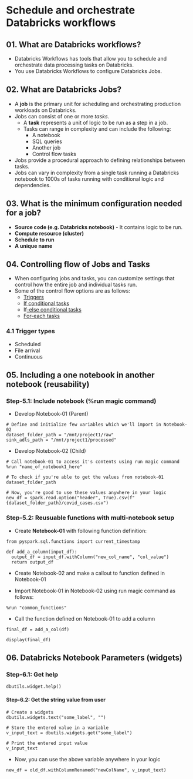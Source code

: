 # Schedule and orchestrate Databricks workflows

## 01. What are Databricks workflows?

- Databricks Workflows has tools that allow you to schedule and orchestrate data processing tasks on Databricks.
- You use Databricks Workflows to configure Databricks Jobs.

## 02. What are Databricks Jobs?

- A **job** is the primary unit for scheduling and orchestrating production workloads on Databricks.
- Jobs can consist of one or more _tasks_.
  - A **task** represents a unit of logic to be run as a step in a job.
  - Tasks can range in complexity and can include the following:
    - A notebook
    - SQL queries
    - Another job
    - Control flow tasks
- Jobs provide a procedural approach to defining relationships between tasks.
- Jobs can vary in complexity from a single task running a Databricks notebook to 1000s of tasks running with conditional logic and dependencies.

## 03. What is the minimum configuration needed for a job?

- **Source code (e.g. Databricks notebook)** - It contains logic to be run.
- **Compute resource (cluster)**
- **Schedule to run**
- **A unique name**

## 04. Controlling flow of Jobs and Tasks

- When configuring jobs and tasks, you can customize settings that control how the entire job and individual tasks run.
- Some of the control flow options are as follows:
  - [Triggers](https://docs.databricks.com/en/jobs/index.html#triggers)
  - [If conditional tasks](https://docs.databricks.com/en/jobs/index.html#run-if)
  - If[-else conditional tasks](https://docs.databricks.com/en/jobs/index.html#if-else)
  - [For-each tasks](https://docs.databricks.com/en/jobs/index.html#for-each)

### 4.1 Trigger types

- Scheduled
- File arrival
- Continuous

## 05. Including a one notebook in another notebook (reusability)

### Step-5.1: Include notebook (%run magic command)

- Develop Notebook-01 (Parent)

```
# Define and initialize few variables which we'll import in Notebook-02
dataset_folder_path = "/mnt/project1/raw"
sink_adls_path = "/mnt/project1/processed"
```

- Develop Notebook-02 (Child)

```
# Call notebook-01 to access it's contents using run magic command
%run "name_of_notebook1_here"

# To check if you're able to get the values from notebook-01
dataset_folder_path

# Now, you're good to use these values anywhere in your logic
new_df = spark.read.option("header", True).csv(f"{dataset_folder_path}/covid_cases.csv")
```

### Step-5.2: Reusuable functions with multi-notebook setup

- Create **Notebook-01** with following function definition:

```
from pyspark.sql.functions import current_timestamp

def add_a_column(input_df):
  output_df = input_df.withColumn("new_col_name", "col_value")
  return output_df
```

- Create Notebook-02 and make a callout to function defined in Notebook-01

- Import Notebook-01 in Notebook-02 using run magic command as follows:

```
%run "common_functions"
```

- Call the function defined on Notebook-01 to add a column

```
final_df = add_a_col(df)

display(final_df)
```

## 06. Databricks Notebook Parameters (widgets)

### Step-6.1: Get help

```
dbutils.widget.help()
```

#### Step-6.2: Get the string value from user

```
# Create a widgets
dbutils.widgets.text("some_label", "")

# Store the entered value in a variable
v_input_text = dbutils.widgets.get("some_label")

# Print the entered input value
v_input_text
```

- Now, you can use the above variable anywhere in your logic

```
new_df = old_df.withColumnRenamed("newColName", v_input_text)
```
